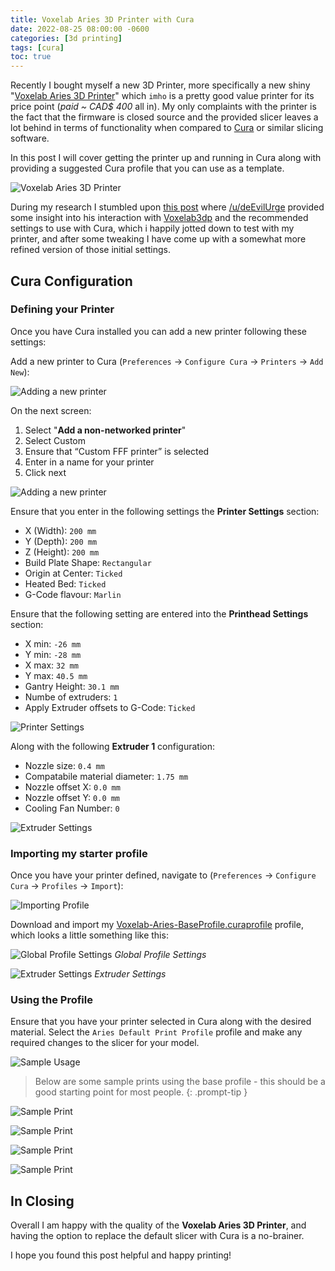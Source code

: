 ```yaml
---
title: Voxelab Aries 3D Printer with Cura
date: 2022-08-25 08:00:00 -0600
categories: [3d printing]
tags: [cura]
toc: true
---
```


Recently I bought myself a new 3D Printer, more specifically a new shiny "[Voxelab Aries 3D Printer](https://www.voxelab3dp.com/product/aries-high-end-fdm-3d-printer-for-beginners?cID=29)" which `imho` is a pretty good value printer for its price point (*paid ~ CAD$ 400* all in). My only complaints with the printer is the fact that the firmware is closed source and the provided slicer leaves a lot behind in terms of functionality when compared to [Cura](https://ultimaker.com/software/ultimaker-cura) or similar slicing software.

In this post I will cover getting the printer up and running in Cura along with providing a suggested Cura profile that you can use as a template.

![Voxelab Aries 3D Printer](/assets/img/2022/2022-08-25/013.jpg)

During my research I stumbled upon [this post](https://www.reddit.com/r/VoxelabAries/comments/tavi0i/cura_profile_for_the_aries/) where [/u/deEvilUrge](https://www.reddit.com/user/deEvilUrge/) provided some insight into his interaction with [Voxelab3dp](https://www.voxelab3dp.com/) and the recommended settings to use with Cura, which i happily jotted down to test with my printer, and after some tweaking I have come up with a somewhat more refined version of those initial settings.

## Cura Configuration

### Defining your Printer

Once you have Cura installed you can add a new printer following these settings:

Add a new printer to Cura (`Preferences` -> `Configure Cura` -> `Printers` -> `Add New`):

![Adding a new printer](/assets/img/2022/2022-08-25/001.png)

On the next screen:

1. Select "**Add a non-networked printer**"
2. Select Custom
3. Ensure that “Custom FFF printer” is selected
4. Enter in a name for your printer
5. Click next

![Adding a new printer](/assets/img/2022/2022-08-25/002.png)

Ensure that you enter in the following settings the **Printer Settings** section:

- X (Width): `200 mm`
- Y (Depth): `200 mm`
- Z (Height): `200 mm`
- Build Plate Shape: `Rectangular`
- Origin at Center: `Ticked`
- Heated Bed: `Ticked`
- G-Code flavour: `Marlin`

Ensure that the following setting are entered into the **Printhead Settings** section:

- X min: `-26 mm`
- Y min: `-28 mm`
- X max: `32 mm`
- Y max: `40.5 mm`
- Gantry Height: `30.1 mm`
- Numbe of extruders: `1`
- Apply Extruder offsets to G-Code: `Ticked`

![Printer Settings](/assets/img/2022/2022-08-25/003.png)

Along with the following **Extruder 1** configuration:

- Nozzle size: `0.4 mm`
- Compatabile material diameter: `1.75 mm`
- Nozzle offset X: `0.0 mm`
- Nozzle offset Y: `0.0 mm`
- Cooling Fan Number: `0`

![Extruder Settings](/assets/img/2022/2022-08-25/004.png)

### Importing my starter profile

Once you have your printer defined, navigate to (`Preferences` -> `Configure Cura` -> `Profiles` -> `Import`):

![Importing Profile](/assets/img/2022/2022-08-25/005.png)

Download and import my [Voxelab-Aries-BaseProfile.curaprofile](https://github.com/rniemand/code-samples/tree/main/3d-printing/Voxelab-Aries) profile, which looks a little something like this:

![Global Profile Settings](/assets/img/2022/2022-08-25/006.png)
_Global Profile Settings_

![Extruder Settings](/assets/img/2022/2022-08-25/007.png)
_Extruder Settings_

### Using the Profile

Ensure that you have your printer selected in Cura along with the desired material. Select the `Aries Default Print Profile` profile and make any required changes to the slicer for your model.

![Sample Usage](/assets/img/2022/2022-08-25/008.png)

> Below are some sample prints using the base profile - this should be a good starting point for most people.
{: .prompt-tip }

![Sample Print](/assets/img/2022/2022-08-25/009.jpg)

![Sample Print](/assets/img/2022/2022-08-25/010.jpg)

![Sample Print](/assets/img/2022/2022-08-25/011.jpg)

![Sample Print](/assets/img/2022/2022-08-25/012.jpg)

## In Closing

Overall I am happy with the quality of the **Voxelab Aries 3D Printer**, and having the option to replace the default slicer with Cura is a no-brainer.

I hope you found this post helpful and happy printing!
